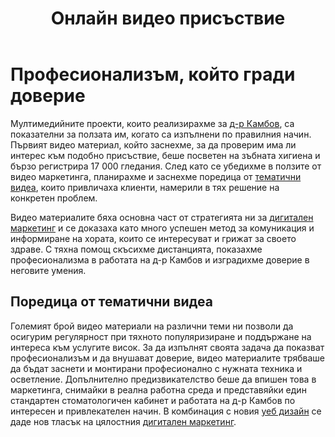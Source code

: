 ﻿---
layout: post
order: 8
rel: /about/kambov/multimedia
service: /services/multimedia
project: /portfolio/kambov
header: compact
display: summary cover
title: Онлайн видео присъствие
description: Онлайн видеото е успешен метод за комуникация с хората, които се интересуват от своето здраве.
summary: Онлайн видеото е успешен метод за комуникация с хората, които се интересуват от своето здраве. Големият брой видео материали на различни теми ни позволи да осигурим регулярност при тяхното популяризиране и поддържане на интереса към услугите висок.
image: /business/kambov/multimedia.jpg
ref:
  - image: /portfolio/kambov/teeth-cleanings.jpg
    title: 'Почистване на зъбен камък'
    url: http://www.youtube.com/watch?v=vqqcGDvYixI
  - image: /portfolio/kambov/adhesive-bridge.jpg
    title: 'Нов метод за възстановяване на липсващ зъб'
    url: http://www.youtube.com/watch?v=rlKAWQtJ0ow
  - image: /portfolio/kambov/treatment.jpg
    title: 'Съвременно лечение на коренови канали'
    url: http://www.youtube.com/watch?v=RrWkzxYfTZw
  - image: /portfolio/kambov/implant.jpg
    title: 'Компютърно планиране на импланти'
    url: http://www.youtube.com/watch?v=LWH102t1DLI
  - image: /portfolio/kambov/interdental.jpg
    title: 'Интeрдентална четка'
    url: http://www.youtube.com/watch?v=OjdxdOjkXqg
  - image: /portfolio/kambov/whitening.jpg
    title: 'Избелване на зъби в домашни условия'
    url: http://www.youtube.com/watch?v=8RdRnpq7rEU
  - image: /portfolio/kambov/brushing.jpg
    title: 'Как е правилно да си мием зъбите?'
    url: http://www.youtube.com/watch?v=83LwpLjRUig
---
# Професионализъм, който гради доверие
Мултимедийните проекти, които реализирахме за [д-р Камбов](http://kambov.com), са показателни за ползата им, когато са изпълнени по правилния начин. Първият видео материал, който заснехме, за да проверим има ли интерес към подобно присъствие, беше посветен на зъбната хигиена и бързо регистрира 17 000 гледания. След като се убедихме в ползите от видео маркетинга, планирахме и заснехме поредица от [тематични видеа](./../../маркетинг/мултимедия.html), които привличаха клиенти, намерили в тях решение на конкретен проблем. 

Видео материалите бяха основна част от стратегията ни за [дигитален маркетинг](./../../маркетинг/дигитална-маркетинг-стратегия.html) и се доказаха като много успешен метод за комуникация и информиране на хората, които се интересуват и грижат за своето здраве. С тяхна помощ скъсихме дистанцията, показахме професионализма в работата на д-р Камбов и изградихме доверие в неговите умения.

## Поредица от тематични видеа
Големият брой видео материали на различни теми ни позволи да осигурим регулярност при тяхното популяризиране и поддържане на интереса към услугите висок. За да изпълнят своята задача да показват професионализъм и да внушават доверие, видео материалите трябваше да бъдат заснети и монтирани професионално с нужната техника и осветление. Допълнително предизвикателство беше да впишен това в маркетинга, снимайки в реална работна среда и представяйки един стандартен стоматологичен кабинет и работата на д-р Камбов по интересен и привлекателен начин. В комбинация с новия [уеб дизайн](./../../маркетинг/уеб-дизайн.html) се даде нов тласък на цялостния [дигитален маркетинг](./../../маркетинг/дигитална-маркетинг-стратегия.html).